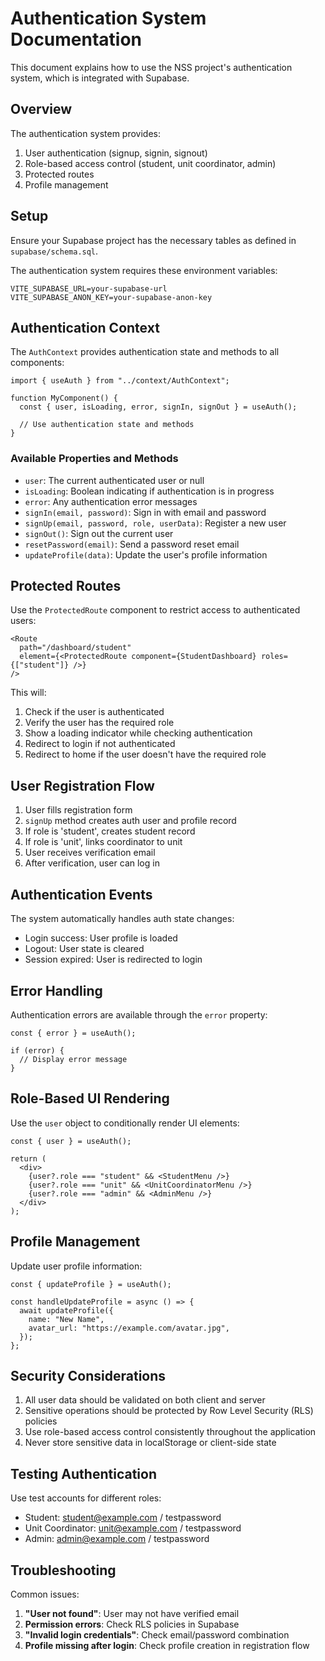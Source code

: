 # Authentication System Documentation

This document explains how to use the NSS project's authentication system, which is integrated with Supabase.

## Overview

The authentication system provides:

1. User authentication (signup, signin, signout)
2. Role-based access control (student, unit coordinator, admin)
3. Protected routes
4. Profile management

## Setup

Ensure your Supabase project has the necessary tables as defined in `supabase/schema.sql`.

The authentication system requires these environment variables:

```
VITE_SUPABASE_URL=your-supabase-url
VITE_SUPABASE_ANON_KEY=your-supabase-anon-key
```

## Authentication Context

The `AuthContext` provides authentication state and methods to all components:

```tsx
import { useAuth } from "../context/AuthContext";

function MyComponent() {
  const { user, isLoading, error, signIn, signOut } = useAuth();

  // Use authentication state and methods
}
```

### Available Properties and Methods

- `user`: The current authenticated user or null
- `isLoading`: Boolean indicating if authentication is in progress
- `error`: Any authentication error messages
- `signIn(email, password)`: Sign in with email and password
- `signUp(email, password, role, userData)`: Register a new user
- `signOut()`: Sign out the current user
- `resetPassword(email)`: Send a password reset email
- `updateProfile(data)`: Update the user's profile information

## Protected Routes

Use the `ProtectedRoute` component to restrict access to authenticated users:

```tsx
<Route
  path="/dashboard/student"
  element={<ProtectedRoute component={StudentDashboard} roles={["student"]} />}
/>
```

This will:

1. Check if the user is authenticated
2. Verify the user has the required role
3. Show a loading indicator while checking authentication
4. Redirect to login if not authenticated
5. Redirect to home if the user doesn't have the required role

## User Registration Flow

1. User fills registration form
2. `signUp` method creates auth user and profile record
3. If role is 'student', creates student record
4. If role is 'unit', links coordinator to unit
5. User receives verification email
6. After verification, user can log in

## Authentication Events

The system automatically handles auth state changes:

- Login success: User profile is loaded
- Logout: User state is cleared
- Session expired: User is redirected to login

## Error Handling

Authentication errors are available through the `error` property:

```tsx
const { error } = useAuth();

if (error) {
  // Display error message
}
```

## Role-Based UI Rendering

Use the `user` object to conditionally render UI elements:

```tsx
const { user } = useAuth();

return (
  <div>
    {user?.role === "student" && <StudentMenu />}
    {user?.role === "unit" && <UnitCoordinatorMenu />}
    {user?.role === "admin" && <AdminMenu />}
  </div>
);
```

## Profile Management

Update user profile information:

```tsx
const { updateProfile } = useAuth();

const handleUpdateProfile = async () => {
  await updateProfile({
    name: "New Name",
    avatar_url: "https://example.com/avatar.jpg",
  });
};
```

## Security Considerations

1. All user data should be validated on both client and server
2. Sensitive operations should be protected by Row Level Security (RLS) policies
3. Use role-based access control consistently throughout the application
4. Never store sensitive data in localStorage or client-side state

## Testing Authentication

Use test accounts for different roles:

- Student: student@example.com / testpassword
- Unit Coordinator: unit@example.com / testpassword
- Admin: admin@example.com / testpassword

## Troubleshooting

Common issues:

1. **"User not found"**: User may not have verified email
2. **Permission errors**: Check RLS policies in Supabase
3. **"Invalid login credentials"**: Check email/password combination
4. **Profile missing after login**: Check profile creation in registration flow
